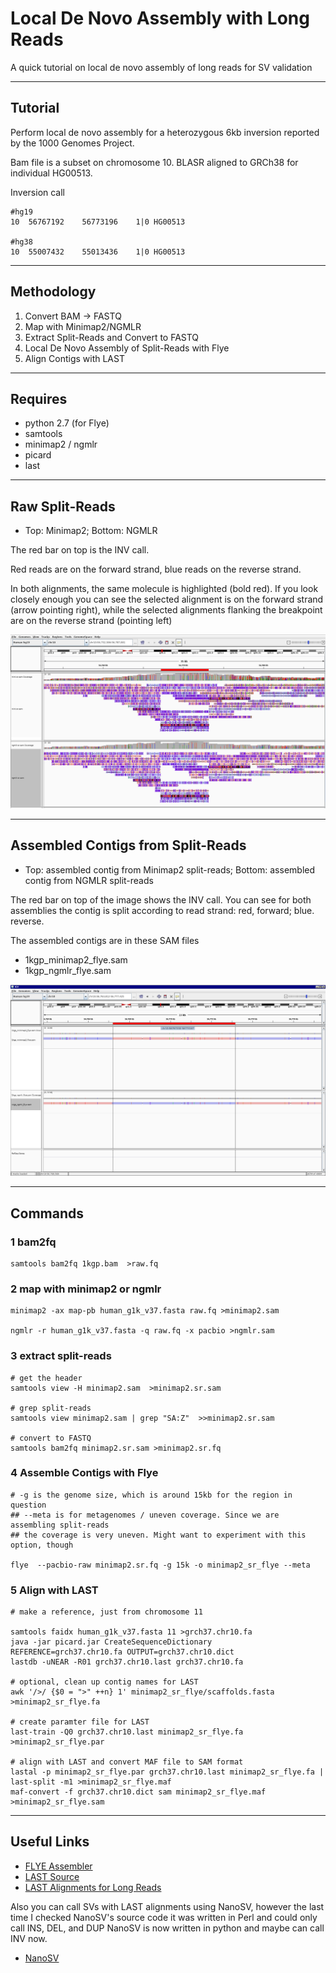 # Local De Novo Assembly with Long Reads
A quick tutorial on local de novo assembly of long reads for SV validation

------
## Tutorial

Perform local de novo assembly for a heterozygous 6kb inversion reported by the 1000 Genomes Project.

Bam file is a subset on chromosome 10. BLASR aligned to GRCh38 for individual HG00513. 

Inversion call

```
#hg19
10	56767192	56773196	1|0	HG00513	

#hg38
10	55007432	55013436	1|0	HG00513
```

----------------------------

## Methodology

1. Convert BAM -> FASTQ 
2. Map with Minimap2/NGMLR
3. Extract Split-Reads and Convert to FASTQ
4. Local De Novo Assembly of Split-Reads with Flye
5. Align Contigs with LAST

----------------------------

## Requires 

* python 2.7 (for Flye)
* samtools
* minimap2 / ngmlr
* picard 
* last

---------------------------

## Raw Split-Reads 

* Top: Minimap2; Bottom: NGMLR

The red bar on top is the INV call. 

Red reads are on the forward strand, blue reads on the reverse strand. 

In both alignments, the same molecule is highlighted (bold red). If you look closely enough you can see the selected alignment is on the forward strand (arrow pointing right), while the selected alignments flanking the breakpoint are on the reverse strand (pointing left)

![alt text](https://raw.githubusercontent.com/dantaki/Local-De-Novo-Assembly-with-Long-Reads/master/1kgp_inv_example.png)

---------------------------

## Assembled Contigs from Split-Reads

* Top: assembled contig from Minimap2 split-reads; Bottom: assembled contig from NGMLR split-reads

The red bar on top of the image shows the INV call. You can see for both assemblies the contig is split according to read strand: red, forward; blue. reverse. 

The assembled contigs are in these SAM files 

* 1kgp_minimap2_flye.sam
* 1kgp_ngmlr_flye.sam

![alt text](https://raw.githubusercontent.com/dantaki/Local-De-Novo-Assembly-with-Long-Reads/master/1kgp_inv_asm.png)

---------------------------
## Commands

### 1 bam2fq

```
samtools bam2fq 1kgp.bam  >raw.fq
```

### 2 map with minimap2 or ngmlr

```
minimap2 -ax map-pb human_g1k_v37.fasta raw.fq >minimap2.sam

ngmlr -r human_g1k_v37.fasta -q raw.fq -x pacbio >ngmlr.sam
```

### 3 extract split-reads 

```
# get the header
samtools view -H minimap2.sam  >minimap2.sr.sam

# grep split-reads
samtools view minimap2.sam | grep "SA:Z"  >>minimap2.sr.sam

# convert to FASTQ
samtools bam2fq minimap2.sr.sam >minimap2.sr.fq
```

### 4 Assemble Contigs with Flye

```
# -g is the genome size, which is around 15kb for the region in question
## --meta is for metagenomes / uneven coverage. Since we are assembling split-reads 
## the coverage is very uneven. Might want to experiment with this option, though 

flye  --pacbio-raw minimap2.sr.fq -g 15k -o minimap2_sr_flye --meta
```

### 5 Align with LAST
```
# make a reference, just from chromosome 11

samtools faidx human_g1k_v37.fasta 11 >grch37.chr10.fa
java -jar picard.jar CreateSequenceDictionary REFERENCE=grch37.chr10.fa OUTPUT=grch37.chr10.dict
lastdb -uNEAR -R01 grch37.chr10.last grch37.chr10.fa

# optional, clean up contig names for LAST
awk '/>/ {$0 = ">" ++n} 1' minimap2_sr_flye/scaffolds.fasta >minimap2_sr_flye.fa

# create paramter file for LAST
last-train -Q0 grch37.chr10.last minimap2_sr_flye.fa >minimap2_sr_flye.par

# align with LAST and convert MAF file to SAM format
lastal -p minimap2_sr_flye.par grch37.chr10.last minimap2_sr_flye.fa | last-split -m1 >minimap2_sr_flye.maf
maf-convert -f grch37.chr10.dict sam minimap2_sr_flye.maf >minimap2_sr_flye.sam
```

-------------------

## Useful Links

* [FLYE Assembler](https://github.com/fenderglass/Flye)
* [LAST Source](http://last.cbrc.jp/)
* [LAST Alignments for Long Reads](https://github.com/mcfrith/last-rna/blob/master/last-long-reads.md)

Also you can call SVs with LAST alignments using NanoSV, however the last time I checked NanoSV's source code it was written in Perl and could only call INS, DEL, and DUP
NanoSV is now written in python and maybe can call INV now. 

* [NanoSV](https://github.com/mroosmalen/nanosv)
